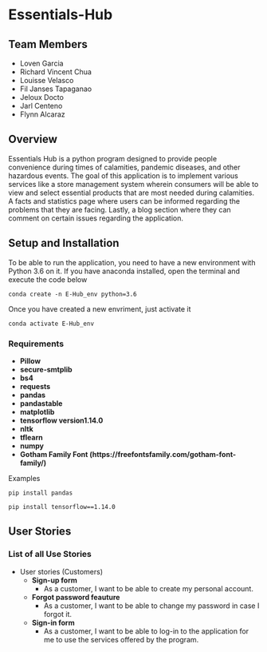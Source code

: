 # Essentials-Hub

## Team Members
- Loven Garcia
- Richard Vincent Chua
- Louisse Velasco
- Fil Janses Tapaganao
- Jeloux Docto
- Jarl Centeno
- Flynn Alcaraz

## Overview

Essentials Hub is a python program designed to provide people convenience during times of calamities, pandemic diseases, and other hazardous events. The goal of this application is to implement various services like a store management system wherein consumers will be able to view and select essential products that are most needed during calamities. A facts and statistics page where users can be informed regarding the problems that they are facing. Lastly, a blog section where they can comment on certain issues regarding the application. 

## Setup and Installation

To be able to run the application, you need to have a new environment with Python 3.6 on it. 
If you have anaconda installed, open the terminal and execute the code below
```
conda create -n E-Hub_env python=3.6
```

Once you have created a new envriment, just activate it
```
conda activate E-Hub_env
```

### Requirements
<ul><li> <b>Pillow</b></li>
<li> <b>secure-smtplib</b></li>
<li> <b>bs4</b></li>
<li> <b>requests</b></li>
<li> <b>pandas</b></li>
<li> <b>pandastable</b></li>
<li> <b>matplotlib</b></li>
<li> <b>tensorflow version1.14.0</b></li>
<li> <b>nltk</b></li>
<li> <b>tflearn</b></li>
<li> <b>numpy</b></li>
<li> <b>Gotham Family Font (https://freefontsfamily.com/gotham-font-family/)</b></li></ul>

Examples
```
pip install pandas
```
```
pip install tensorflow==1.14.0
```

## User Stories

### List of all Use Stories
- User stories (Customers)
  + **Sign-up form**
    + As a customer, I want to be able to create my personal account.
  + **Forgot password feauture**
    + As a customer, I want to be able to change my password in case I forgot it.
  + **Sign-in form**
    + As a customer, I want to be able to log-in to the application for me to use the services offered by the program.
